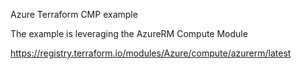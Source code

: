 Azure Terraform CMP example

The example is leveraging the AzureRM Compute Module

https://registry.terraform.io/modules/Azure/compute/azurerm/latest